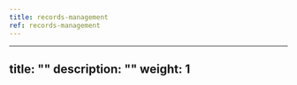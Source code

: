 ```yaml
---
title: records-management
ref: records-management
---
```

---
title: ""
description: ""
weight: 1
---
